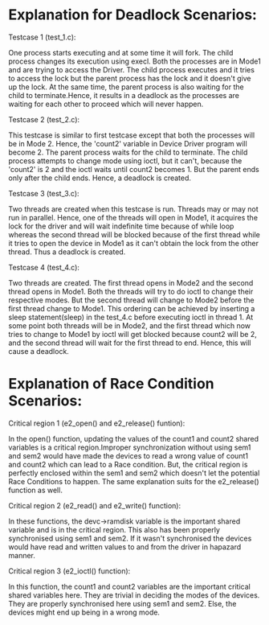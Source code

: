 # Explanation for Deadlock Scenarios:

Testcase 1 (test_1.c):

One process starts executing and at some time it will fork. The child process changes its execution using execl. Both 
the processes are in Mode1 and are trying to access the Driver. The child process executes and it tries to access the 
lock but the parent process has the lock and it doesn't give up the lock. At the same time, the parent process is also
waiting for the child to terminate.Hence, it results in a deadlock as the processes are waiting for each other to 
proceed which will never happen.

Testcase 2 (test_2.c):

This testcase is similar to first testcase except that both the processes will be in Mode 2. Hence, the 'count2' 
variable in Device Driver program will become 2. The parent process waits for the child to terminate. The child process
attempts to change mode using ioctl, but it can't, because the 'count2' is 2 and the ioctl waits until count2 becomes 1.
But the parent ends only after the child ends. Hence, a deadlock is created.

Testcase 3 (test_3.c):

Two threads are created when this testcase is run. Threads may or may not run in parallel. Hence, one of the threads 
will open in Mode1, it acquires the lock for the driver and will wait indefinite time because of while loop whereas the
second thread will be blocked because of the first thread while it tries to open the device in Mode1 as it can't obtain
the lock from the other thread. Thus a deadlock is created.

Testcase 4 (test_4.c):

Two threads are created. The first thread opens in Mode2 and the second thread opens in Mode1. Both the threads will
try to do ioctl to change their respective modes. But the second thread will change to Mode2 before the first thread
change to Mode1. This ordering can be achieved by inserting a sleep statement(sleep) in the test_4.c before executing 
ioctl in thread 1. At some point both threads will be in Mode2, and the first thread which now tries to change to Mode1
by ioctl will get blocked because count2 will be 2, and the second thread will wait for the first thread to end. Hence, 
this will cause a deadlock.

# Explanation of Race Condition Scenarios:

Critical region 1 (e2_open() and e2_release() funtion):

In the open() function, updating the values of the count1 and count2 shared variables is a critical region.Improper 
synchronization without using sem1 and sem2 would have made the devices to read a wrong value of count1
and count2 which can lead to a Race condition. But, the critical region is perfectly enclosed within the sem1
and sem2 which doesn't let the potential Race Conditions to happen. The same explanation suits for the e2_release()
function as well.

Critical region 2 (e2_read() and e2_write() function):

In these functions, the devc->ramdisk variable is the important shared variable and is in the critical region. This
also has been properly synchronised using sem1 and sem2. If it wasn't synchronised the devices would have read and
written values to and from the driver in hapazard manner.

Critical region 3 (e2_ioctl() function):

In this function, the count1 and count2 variables are the important critical shared variables here. They are trivial in
deciding the modes of the devices. They are properly synchronised here using sem1 and sem2. Else, the devices might end
up being in a wrong mode.